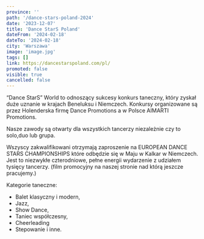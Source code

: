 ```yaml
---
province: ''
path: '/dance-stars-poland-2024'
date: '2023-12-07'
title: 'Dance StarS Poland'
dateFrom: '2024-02-18'
dateTo: '2024-02-18'
city: 'Warszawa'
image: 'image.jpg'
tags: []
link: https://dancestarspoland.com/pl/
promoted: false
visible: true
cancelled: false
---
```

“Dance StarS” World to odnoszący sukcesy konkurs taneczny, który zyskał duże uznanie w krajach Beneluksu i Niemczech. Konkursy organizowane są przez Holenderska firmę Dance Promotions a w Polsce AIMARTI Promotions.

Nasze zawody są otwarty dla wszystkich tancerzy niezależnie czy to solo,duo lub grupa.

Wszyscy zakwalifikowani otrzymają zaproszenie na EUROPEAN DANCE STARS CHAMPIONSHIPS które odbędzie się w Maju w Kalkar w Niemczech. Jest to niezwykłe czterodniowe, pełne energii wydarzenie z udziałem tysięcy tancerzy. (film promocyjny na naszej stronie nad którą jeszcze pracujemy.)

Kategorie taneczne:
- Balet klasyczny i modern,
- Jazz,
- Show Dance,
- Taniec współczesny,
- Cheerleading
- Stepowanie i inne.
